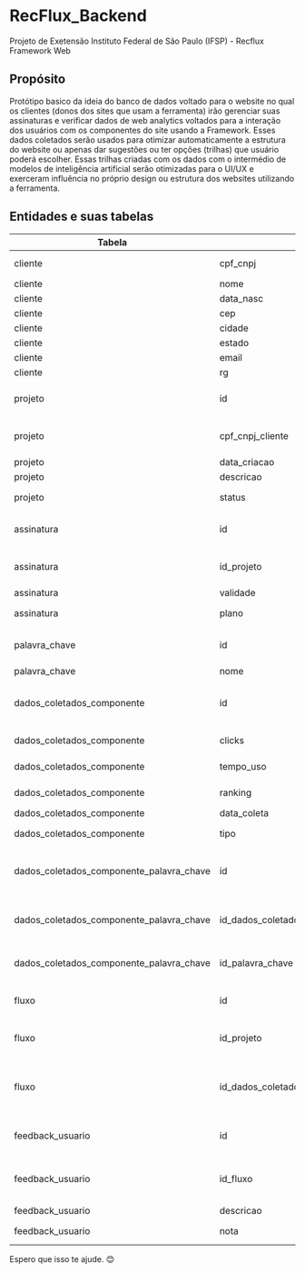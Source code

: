 # RecFlux_Backend
Projeto de Exetensão Instituto Federal de São Paulo (IFSP) - Recflux Framework Web

## Propósito
Protótipo basico da ideia do banco de dados voltado para o website no qual os clientes (donos dos sites que usam a ferramenta) irão gerenciar suas assinaturas e verificar dados de web analytics voltados para a interação dos usuários com os componentes do site usando a Framework.
Esses dados coletados serão usados para otimizar automaticamente a estrutura do website ou apenas dar sugestões ou ter opções (trilhas) que usuário poderá escolher. Essas trilhas criadas com os dados com o intermédio de modelos de inteligência artificial serão otimizadas para o UI/UX e exerceram influência no próprio design ou estrutura dos websites utilizando a ferramenta.

## Entidades e suas tabelas
| Tabela | Campo | Tipo | Descrição |
| --- | --- | --- | --- |
| cliente | cpf_cnpj | nvarchar(15) | O número de identificação do cliente, que é a chave primária da tabela |
| cliente | nome | nvarchar(40) | O nome do cliente |
| cliente | data_nasc | date | A data de nascimento do cliente |
| cliente | cep | nvarchar(10) | O código postal do cliente |
| cliente | cidade | nvarchar(20) | A cidade do cliente |
| cliente | estado | nvarchar(20) | O estado do cliente |
| cliente | email | nvarchar(40) | O endereço de email do cliente |
| cliente | rg | varchar(10) | O número de registro geral do cliente |
| projeto | id | int | O número de identificação do projeto, que é a chave primária da tabela e é gerado automaticamente |
| projeto | cpf_cnpj_cliente | nvarchar(15) | O número de identificação do cliente que criou o projeto, que é uma chave estrangeira que referencia a tabela cliente |
| projeto | data_criacao | date | A data de criação do projeto |
| projeto | descricao | nvarchar(100) | A descrição do projeto |
| projeto | status | nvarchar(20) | O status do projeto, que pode ser ativo, inativo, concluído, etc. |
| assinatura | id | int | O número de identificação da assinatura, que é a chave primária da tabela e é gerado automaticamente |
| assinatura | id_projeto | int | O número de identificação do projeto que está associado à assinatura, que é uma chave estrangeira que referencia a tabela projeto |
| assinatura | validade | date | A data de validade da assinatura |
| assinatura | plano | nvarchar(15) | O plano da assinatura, que pode ser básico, premium, etc. |
| palavra_chave | id | int | O número de identificação da palavra-chave, que é a chave primária da tabela e é gerado automaticamente |
| palavra_chave | nome | nvarchar(40) | O nome da palavra-chave |
| dados_coletados_componente | id | int | O número de identificação dos dados coletados do componente, que é a chave primária da tabela e é gerado automaticamente |
| dados_coletados_componente | clicks | bigint | O número de cliques que o componente recebeu |
| dados_coletados_componente | tempo_uso | bigint | O tempo de uso do componente em segundos |
| dados_coletados_componente | ranking | int | O ranking do componente, que pode ser de 1 a 5 |
| dados_coletados_componente | data_coleta | date | A data em que os dados foram coletados |
| dados_coletados_componente | tipo | nvarchar(40) | O tipo do componente, que pode ser botão, imagem, texto, etc. |
| dados_coletados_componente_palavra_chave | id | int | O número de identificação da relação entre os dados coletados do componente e a palavra-chave, que é a chave primária da tabela e é gerado automaticamente |
| dados_coletados_componente_palavra_chave | id_dados_coletados_componente | int | O número de identificação dos dados coletados do componente, que é uma chave estrangeira que referencia a tabela dados_coletados_componente |
| dados_coletados_componente_palavra_chave | id_palavra_chave | int | O número de identificação da palavra-chave, que é uma chave estrangeira que referencia a tabela palavra_chave |
| fluxo | id | int | O número de identificação do fluxo, que é a chave primária da tabela e é gerado automaticamente |
| fluxo | id_projeto | int | O número de identificação do projeto que está associado ao fluxo, que é uma chave estrangeira que referencia a tabela projeto |
| fluxo | id_dados_coletados_componente_palavra_chave | int | O número de identificação da relação entre os dados coletados do componente e a palavra-chave, que é uma chave estrangeira que referencia a tabela dados_coletados_componente_palavra_chave |
| feedback_usuario | id | int | O número de identificação do feedback do usuário, que é a chave primária da tabela e é gerado automaticamente |
| feedback_usuario | id_fluxo | int | O número de identificação do fluxo que está associado ao feedback do usuário, que é uma chave estrangeira que referencia a tabela fluxo |
| feedback_usuario | descricao | nvarchar(40) | A descrição do feedback do usuário |
| feedback_usuario | nota | int | A nota do feedback do usuário, que pode ser de 1 a 5 |

Espero que isso te ajude. 😊

